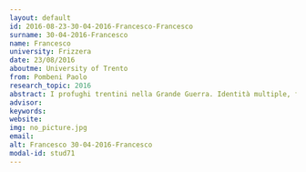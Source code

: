 ```yaml
---
layout: default 
id: 2016-08-23-30-04-2016-Francesco-Francesco
surname: 30-04-2016-Francesco
name: Francesco
university: Frizzera
date: 23/08/2016
aboutme: University of Trento
from: Pombeni Paolo
research_topic: 2016
abstract: I profughi trentini nella Grande Guerra. Identità multiple, fedeltà percepita, welfare statale
advisor: 
keywords: 
website: 
img: no_picture.jpg
email: 
alt: Francesco 30-04-2016-Francesco
modal-id: stud71
---
```

